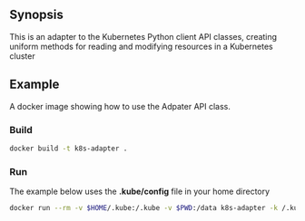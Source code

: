 ## Synopsis
This is an adapter to the Kubernetes Python client API classes, creating uniform methods for reading and modifying resources in a Kubernetes cluster

## Example
A docker image showing how to use the Adpater API class.
### Build
```bash
docker build -t k8s-adapter .
```

### Run
The example below uses the __.kube/config__ file in your home directory
```bash
docker run --rm -v $HOME/.kube:/.kube -v $PWD:/data k8s-adapter -k /.kube/config -x kargo -f /data/example.yml -n default -c deploy
```